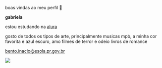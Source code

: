 boas vindas ao meu perfil 💙

**gabriela**

estou estudando na [alura](https://www.alura.com.br/)

gosto de todos os tipos de arte, principalmente musicas mpb, a minha cor favorita e azul escuro, amo filmes de terror e odeio livros de romance


bento.inacio@esola.pr.gov.br

![](https://media.tenor.com/EeloF6xUk2gAAAAM/hello-kitty-hello-kitty-maromba.gif)



